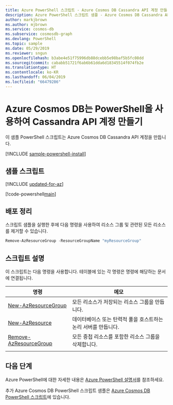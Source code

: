```yaml
---
title: Azure PowerShell 스크립트 - Azure Cosmos DB Cassandra API 계정 만들기
description: Azure PowerShell 스크립트 샘플 - Azure Cosmos DB Cassandra API 계정 만들기
author: markjbrown
ms.author: mjbrown
ms.service: cosmos-db
ms.subservice: cosmosdb-graph
ms.devlang: PowerShell
ms.topic: sample
ms.date: 05/29/2019
ms.reviewer: sngun
ms.openlocfilehash: b3abe4e51f75996db88dcebb5e98baf5b5fc08dd
ms.sourcegitcommit: cababb51721f6ab6b61dda6d18345514f074fb2e
ms.translationtype: HT
ms.contentlocale: ko-KR
ms.lasthandoff: 06/04/2019
ms.locfileid: "66479286"
---
```

# <a name="azure-cosmos-db-create-a-cassandra-api-account-using-powershell"></a>Azure Cosmos DB는 PowerShell을 사용하여 Cassandra API 계정 만들기

이 샘플 PowerShell 스크립트는 Azure Cosmos DB Cassandra API 계정을 만듭니다. 

[!INCLUDE [sample-powershell-install](../../../../includes/sample-powershell-install-no-ssh.md)]

## <a name="sample-script"></a>샘플 스크립트

[!INCLUDE [updated-for-az](../../../../includes/updated-for-az.md)]

[!code-powershell[main](../../../../powershell_scripts/cosmosdb/create-and-configure-cassandra-database/create-and-configure-cassandra-database.ps1?highlight=9,12-15,18,21-23,26-29,32-37 "Create an Azure Cosmos DB account")]

## <a name="clean-up-deployment"></a>배포 정리

스크립트 샘플을 실행한 후에 다음 명령을 사용하여 리소스 그룹 및 관련된 모든 리소스를 제거할 수 있습니다.

```powershell
Remove-AzResourceGroup -ResourceGroupName "myResourceGroup"
```

## <a name="script-explanation"></a>스크립트 설명

이 스크립트는 다음 명령을 사용합니다. 테이블에 있는 각 명령은 명령에 해당하는 문서에 연결됩니다.

| 명령 | 메모 |
|---|---|
| [New-AzResourceGroup](https://docs.microsoft.com/powershell/module/az.resources/new-azresourcegroup) | 모든 리소스가 저장되는 리소스 그룹을 만듭니다. |
| [New-AzResource](https://docs.microsoft.com/powershell/module/az.resources/new-azresource) | 데이터베이스 또는 탄력적 풀을 호스트하는 논리 서버를 만듭니다. |
| [Remove-AzResourceGroup](https://docs.microsoft.com/powershell/module/az.resources/remove-azresourcegroup) | 모든 중첩 리소스를 포함한 리소스 그룹을 삭제합니다. |
|||

## <a name="next-steps"></a>다음 단계

Azure PowerShell에 대한 자세한 내용은 [Azure PowerShell 설명서](https://docs.microsoft.com/powershell/)를 참조하세요.

추가 Azure Cosmos DB PowerShell 스크립트 샘플은 [Azure Cosmos DB PowerShell 스크립트](../../powershell-samples.md)에 있습니다.

